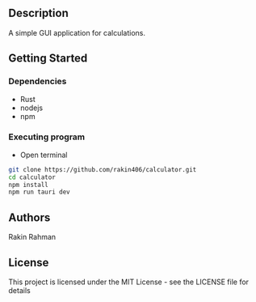 ## Description

A simple GUI application for calculations.

## Getting Started

### Dependencies

* Rust
* nodejs
* npm

### Executing program

* Open terminal
```bash
git clone https://github.com/rakin406/calculator.git
cd calculator
npm install
npm run tauri dev
```

## Authors

Rakin Rahman

## License

This project is licensed under the MIT License - see the LICENSE file for details
